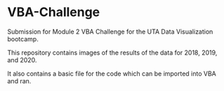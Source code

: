 # VBA-Challenge
Submission for Module 2 VBA Challenge for the UTA Data Visualization bootcamp.

This repository contains images of the results of the data for 2018, 2019, and 2020.

It also contains a basic file for the code which can be imported into VBA and ran.
